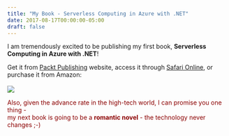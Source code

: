 ```yaml
---
title: "My Book - Serverless Computing in Azure with .NET"
date: 2017-08-17T00:00:00-05:00
draft: false
---
```


I am tremendously excited to be publishing my first book, <b>Serverless Computing in Azure with .NET</b>! 

Get it from <a href="https://www.packtpub.com/application-development/serverless-computing-azure-and-net" target=_blank>Packt Publishing</a> website, access it through <a href="https://www.safaribooksonline.com/library/view/serverless-computing-in/9781787288393/" target=_blank>Safari Online</a>, or purchase it from Amazon:
<br/>
<br/>
<a target="_blank"  href="https://www.amazon.com/gp/product/1787288390/ref=as_li_tl?ie=UTF8&camp=1789&creative=9325&creativeASIN=1787288390&linkCode=as2&tag=sasharosenbau-20&linkId=707530fe6e559650796694165a5e57d2"><img border="0" src="//ws-na.amazon-adsystem.com/widgets/q?_encoding=UTF8&MarketPlace=US&ASIN=1787288390&ServiceVersion=20070822&ID=AsinImage&WS=1&Format=_SL250_&tag=sasharosenbau-20" ></a><img src="//ir-na.amazon-adsystem.com/e/ir?t=sasharosenbau-20&l=am2&o=1&a=1787288390" width="1" height="1" border="0" alt="" style="border:none !important; margin:0px !important;" />

<font color="darkred">Also, given the advance rate in the high-tech world, I can promise you one thing - <br/> 
my next book is going to be a <b>romantic novel</b> - the technology never changes ;-)</font>